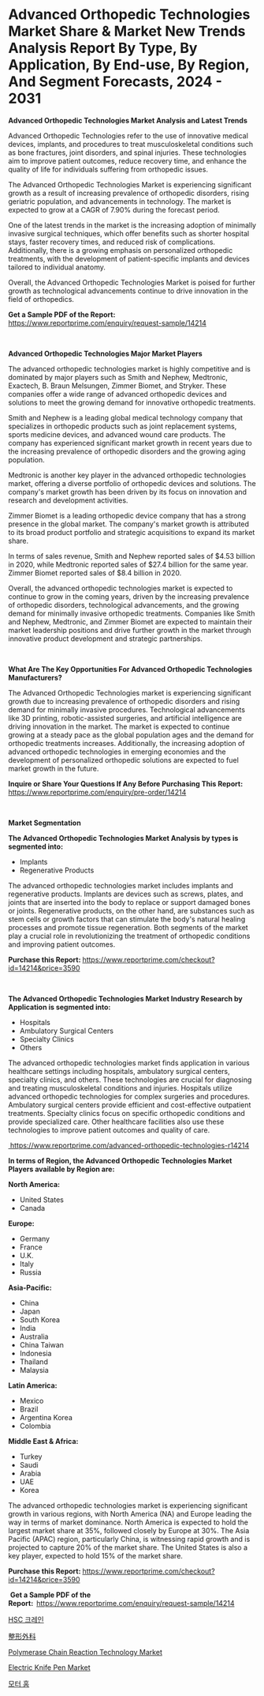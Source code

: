 <p><h1>Advanced Orthopedic Technologies Market Share & Market New Trends Analysis Report By Type, By Application, By End-use, By Region, And Segment Forecasts, 2024 - 2031</h1></p><p><strong>Advanced Orthopedic Technologies Market Analysis and Latest Trends</strong></p>
<p><p>Advanced Orthopedic Technologies refer to the use of innovative medical devices, implants, and procedures to treat musculoskeletal conditions such as bone fractures, joint disorders, and spinal injuries. These technologies aim to improve patient outcomes, reduce recovery time, and enhance the quality of life for individuals suffering from orthopedic issues.</p><p>The Advanced Orthopedic Technologies Market is experiencing significant growth as a result of increasing prevalence of orthopedic disorders, rising geriatric population, and advancements in technology. The market is expected to grow at a CAGR of 7.90% during the forecast period.</p><p>One of the latest trends in the market is the increasing adoption of minimally invasive surgical techniques, which offer benefits such as shorter hospital stays, faster recovery times, and reduced risk of complications. Additionally, there is a growing emphasis on personalized orthopedic treatments, with the development of patient-specific implants and devices tailored to individual anatomy.</p><p>Overall, the Advanced Orthopedic Technologies Market is poised for further growth as technological advancements continue to drive innovation in the field of orthopedics.</p></p>
<p><strong>Get a Sample PDF of the Report:&nbsp;</strong> <a href="https://www.reportprime.com/enquiry/request-sample/14214">https://www.reportprime.com/enquiry/request-sample/14214</a></p>
<p>&nbsp;</p>
<p><strong>Advanced Orthopedic Technologies Major Market Players</strong></p>
<p><p>The advanced orthopedic technologies market is highly competitive and is dominated by major players such as Smith and Nephew, Medtronic, Exactech, B. Braun Melsungen, Zimmer Biomet, and Stryker. These companies offer a wide range of advanced orthopedic devices and solutions to meet the growing demand for innovative orthopedic treatments.</p><p>Smith and Nephew is a leading global medical technology company that specializes in orthopedic products such as joint replacement systems, sports medicine devices, and advanced wound care products. The company has experienced significant market growth in recent years due to the increasing prevalence of orthopedic disorders and the growing aging population.</p><p>Medtronic is another key player in the advanced orthopedic technologies market, offering a diverse portfolio of orthopedic devices and solutions. The company's market growth has been driven by its focus on innovation and research and development activities.</p><p>Zimmer Biomet is a leading orthopedic device company that has a strong presence in the global market. The company's market growth is attributed to its broad product portfolio and strategic acquisitions to expand its market share.</p><p>In terms of sales revenue, Smith and Nephew reported sales of $4.53 billion in 2020, while Medtronic reported sales of $27.4 billion for the same year. Zimmer Biomet reported sales of $8.4 billion in 2020.</p><p>Overall, the advanced orthopedic technologies market is expected to continue to grow in the coming years, driven by the increasing prevalence of orthopedic disorders, technological advancements, and the growing demand for minimally invasive orthopedic treatments. Companies like Smith and Nephew, Medtronic, and Zimmer Biomet are expected to maintain their market leadership positions and drive further growth in the market through innovative product development and strategic partnerships.</p></p>
<p>&nbsp;</p>
<p><strong>What Are The Key Opportunities For Advanced Orthopedic Technologies Manufacturers?</strong></p>
<p><p>The Advanced Orthopedic Technologies market is experiencing significant growth due to increasing prevalence of orthopedic disorders and rising demand for minimally invasive procedures. Technological advancements like 3D printing, robotic-assisted surgeries, and artificial intelligence are driving innovation in the market. The market is expected to continue growing at a steady pace as the global population ages and the demand for orthopedic treatments increases. Additionally, the increasing adoption of advanced orthopedic technologies in emerging economies and the development of personalized orthopedic solutions are expected to fuel market growth in the future.</p></p>
<p><strong>Inquire or Share Your Questions If Any Before Purchasing This Report:</strong> <a href="https://www.reportprime.com/enquiry/pre-order/14214">https://www.reportprime.com/enquiry/pre-order/14214</a></p>
<p>&nbsp;</p>
<p><strong>Market Segmentation</strong></p>
<p><strong>The Advanced Orthopedic Technologies Market Analysis by types is segmented into:</strong></p>
<p><ul><li>Implants</li><li>Regenerative Products</li></ul></p>
<p><p>The advanced orthopedic technologies market includes implants and regenerative products. Implants are devices such as screws, plates, and joints that are inserted into the body to replace or support damaged bones or joints. Regenerative products, on the other hand, are substances such as stem cells or growth factors that can stimulate the body's natural healing processes and promote tissue regeneration. Both segments of the market play a crucial role in revolutionizing the treatment of orthopedic conditions and improving patient outcomes.</p></p>
<p><strong>Purchase this Report:&nbsp;</strong><a href="https://www.reportprime.com/checkout?id=14214&price=3590">https://www.reportprime.com/checkout?id=14214&price=3590</a></p>
<p>&nbsp;</p>
<p><strong>The Advanced Orthopedic Technologies Market Industry Research by Application is segmented into:</strong></p>
<p><ul><li>Hospitals</li><li>Ambulatory Surgical Centers</li><li>Specialty Clinics</li><li>Others</li></ul></p>
<p><p>The advanced orthopedic technologies market finds application in various healthcare settings including hospitals, ambulatory surgical centers, specialty clinics, and others. These technologies are crucial for diagnosing and treating musculoskeletal conditions and injuries. Hospitals utilize advanced orthopedic technologies for complex surgeries and procedures. Ambulatory surgical centers provide efficient and cost-effective outpatient treatments. Specialty clinics focus on specific orthopedic conditions and provide specialized care. Other healthcare facilities also use these technologies to improve patient outcomes and quality of care.</p></p>
<p><a href="https://www.reportprime.com/advanced-orthopedic-technologies-r14214">&nbsp;https://www.reportprime.com/advanced-orthopedic-technologies-r14214</a></p>
<p><strong>In terms of Region, the Advanced Orthopedic Technologies Market Players available by Region are:</strong></p>
<p>
    <p> <strong> North America: </strong>
        <ul>
            <li>United States</li>
            <li>Canada</li>
        </ul>
        </p> 
    <p> <strong> Europe: </strong>
        <ul>
            <li>Germany</li>
            <li>France</li>
            <li>U.K.</li>
            <li>Italy</li>
            <li>Russia</li>
        </ul>
        </p> 
    <p> <strong> Asia-Pacific: </strong>
        <ul>
            <li>China</li>
            <li>Japan</li>
            <li>South Korea</li>
            <li>India</li>
            <li>Australia</li>
            <li>China Taiwan</li>
            <li>Indonesia</li>
            <li>Thailand</li>
            <li>Malaysia</li>
        </ul>
        </p> 
    <p> <strong> Latin America: </strong>
        <ul>
            <li>Mexico</li>
            <li>Brazil</li>
            <li>Argentina Korea</li>
            <li>Colombia</li>
        </ul>
        </p> 
    <p> <strong> Middle East & Africa: </strong>
        <ul>
            <li>Turkey</li>
            <li>Saudi</li>
            <li>Arabia</li>
            <li>UAE</li>
            <li>Korea</li>
        </ul>
    </p>
    </p>
<p><p>The advanced orthopedic technologies market is experiencing significant growth in various regions, with North America (NA) and Europe leading the way in terms of market dominance. North America is expected to hold the largest market share at 35%, followed closely by Europe at 30%. The Asia Pacific (APAC) region, particularly China, is witnessing rapid growth and is projected to capture 20% of the market share. The United States is also a key player, expected to hold 15% of the market share.</p></p>
<p><strong>Purchase this Report: </strong><a href="https://www.reportprime.com/checkout?id=14214&price=3590">https://www.reportprime.com/checkout?id=14214&price=3590</a></p>
<p>&nbsp;<strong>Get a Sample PDF of the Report:&nbsp;&nbsp;</strong><a href="https://www.reportprime.com/enquiry/request-sample/14214">https://www.reportprime.com/enquiry/request-sample/14214</a></p>
<p><strong></strong></p>
<p><p><a href="https://medium.com/@thadnader1941/%ED%81%AC%EB%A0%88%EC%9D%B8-%EC%8B%9C%EC%9E%A5-%EC%8B%9C%EC%9E%A5-%EC%84%B8%EB%B6%84%ED%99%94-%EC%A7%80%EB%A6%AC%EC%A0%81-%EC%A7%80%EC%97%AD-%EB%B0%8F-2031%EB%85%84%EA%B9%8C%EC%A7%80%EC%9D%98-%EC%8B%9C%EC%9E%A5-%EC%98%88%EC%B8%A1-009485d6c6be">HSC 크레인</a></p><p><a href="https://medium.com/@pedrogers56456/%E6%95%B4%E5%BD%A2%E5%A4%96%E7%A7%91%E5%B8%82%E5%A0%B4%E8%AA%BF%E6%9F%BB%E3%83%AC%E3%83%9D%E3%83%BC%E3%83%88%E3%81%AB%E3%81%AF-2024%E5%B9%B4%E3%81%8B%E3%82%892031%E5%B9%B4%E3%81%BE%E3%81%A7%E3%81%AE7-1-%E3%81%AEcagr%E4%BA%88%E6%B8%AC%E3%81%AB%E3%81%8A%E3%81%91%E3%82%8B%E5%B8%82%E5%A0%B4%E8%A6%8F%E6%A8%A1-%E3%82%B7%E3%82%A7%E3%82%A2-%E6%88%90%E9%95%B7%E7%8E%87%E3%81%AB%E9%96%A2%E3%81%99%E3%82%8B%E5%88%86%E6%9E%90%E3%81%8C%E5%90%AB%E3%81%BE%E3%82%8C%E3%81%A6%E3%81%84%E3%81%BE%E3%81%99-0843a6ee306d">整形外科</a></p><p><a href="https://github.com/anggakarna133/Market-Research-Report-List-1/blob/main/polymerase-chain-reaction-technology-market.md">Polymerase Chain Reaction Technology Market</a></p><p><a href="https://medium.com/@omamuller/global-electric-knife-pen-market-focus-on-application-end-use-industry-type-equipment-and-036975819a6b">Electric Knife Pen Market</a></p><p><a href="https://medium.com/@margrethowe2016/%EA%B8%80%EB%A1%9C%EB%B2%8C-%EB%AA%A8%ED%84%B0%ED%99%88-%EC%8B%9C%EC%9E%A5%EC%9D%98-%EB%AF%B8%EB%9E%98-%ED%8A%B8%EB%A0%8C%EB%93%9C-177%ED%8E%98%EC%9D%B4%EC%A7%80%EB%A1%9C-2024%EB%85%84%EB%B6%80%ED%84%B0-2031%EB%85%84%EA%B9%8C%EC%A7%80%EC%9D%98-%EC%8B%9C%EC%9E%A5-%ED%86%B5%EC%B0%B0%EA%B3%BC-%EB%B6%84%EC%84%9D-b77f44ea80eb">모터 홈</a></p></p>